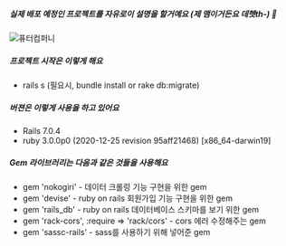 ##### 실제 배포 예정인 프로젝트를 자유로이 설명을 할거예요 (제 맴이거든요 데헷th-) 🤪

![퓨터컴퍼니](https://user-images.githubusercontent.com/19422885/198304568-331f6a45-3020-4a95-a5b6-6db44e7a11d6.png)

##### 프로젝트 시작은 이렇게 해요
- rails s (필요시, bundle install or rake db:migrate)

##### 버젼은 이렇게 사용을 하고 있어요
- Rails 7.0.4
- ruby 3.0.0p0 (2020-12-25 revision 95aff21468) [x86_64-darwin19]

##### Gem 라이브러리는 다음과 같은 것들을 사용해요
- gem 'nokogiri' - 데이터 크롤링 기능 구현을 위한 gem
- gem 'devise' - ruby on rails 회원가입 기능 구현을 위한 gem
- gem 'rails_db' - ruby on rails 데이터베이스 스키마를 보기 위한 gem
- gem 'rack-cors', :require => 'rack/cors' - cors 에러 수정해주는 gem
- gem 'sassc-rails' - sass를 사용하기 위해 넣어준 gem
